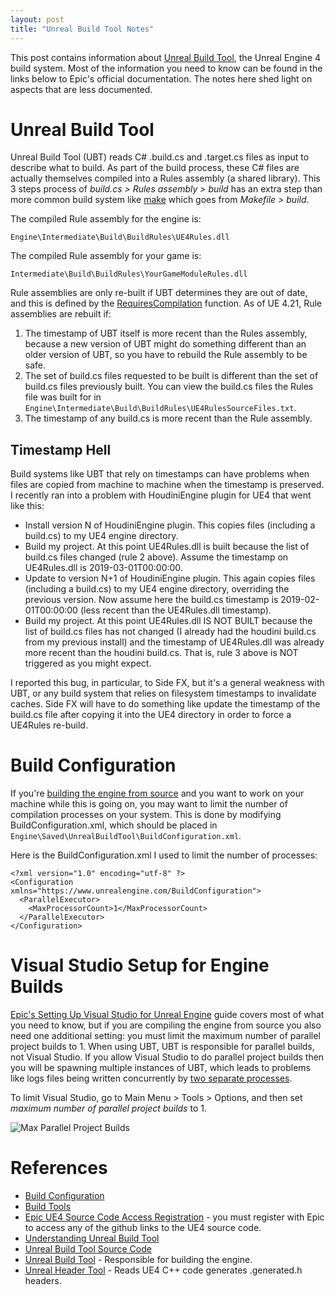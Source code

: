 ```yaml
---
layout: post
title: "Unreal Build Tool Notes"
---
```

This post contains information about [Unreal Build Tool](https://docs.unrealengine.com/en-US/Programming/BuildTools/UnrealBuildTool), the Unreal Engine 4 build system. Most of the information you need to know
can be found in the links below to Epic's official documentation. The notes here shed light on aspects that are
less documented.


# Unreal Build Tool
Unreal Build Tool (UBT) reads C# .build.cs and .target.cs files as input to describe what to build. As part of the build process, these C# files are actually themselves compiled into a Rules assembly (a shared library). This 3 steps process of *build.cs > Rules assembly > build* has an extra step than more common build system like [make](https://www.gnu.org/software/make/) which goes from *Makefile > build*.

The compiled Rule assembly for the engine is:

    Engine\Intermediate\Build\BuildRules\UE4Rules.dll

The compiled Rule assembly for your game is:

    Intermediate\Build\BuildRules\YourGameModuleRules.dll

Rule assemblies are only re-built if UBT determines they are out of date, and this is defined by the [RequiresCompilation](https://github.com/EpicGames/UnrealEngine/blob/4.21/Engine/Source/Programs/UnrealBuildTool/System/DynamicCompilation.cs#L35) function. As of UE 4.21, Rule assemblies are rebuilt if:

1. The timestamp of UBT itself is more recent than the Rules assembly, because a new version of UBT might do something different than an older version of UBT, so you have to rebuild the Rule assembly to be safe.
2. The set of build.cs files requested to be built is different than the set of build.cs files previously built. You can view the build.cs files the Rules file was built for in `Engine\Intermediate\Build\BuildRules\UE4RulesSourceFiles.txt`.
3. The timestamp of any build.cs is more recent than the Rule assembly.

## Timestamp Hell

Build systems like UBT that rely on timestamps can have problems when files are copied from machine to machine when the timestamp is preserved. I recently ran into a problem with HoudiniEngine plugin for UE4 that went like this:

- Install version N of HoudiniEngine plugin. This copies files (including a build.cs) to my UE4 engine directory.
- Build my project. At this point UE4Rules.dll is built because the list of build.cs files changed (rule 2 above). Assume the timestamp on UE4Rules.dll is 2019-03-01T00:00:00.
- Update to version N+1 of HoudiniEngine plugin. This again copies files (including a build.cs) to my UE4 engine directory, overriding the previous version. Now assume here the build.cs timestamp is 2019-02-01T00:00:00 (less recent than the UE4Rules.dll timestamp).
- Build my project. At this point UE4Rules.dll IS NOT BUILT because the list of build.cs files has not changed (I already had the houdini build.cs from my previous install) and the timestamp of UE4Rules.dll was already more recent than the houdini build.cs. That is, rule 3 above is NOT triggered as you might expect.

I reported this bug, in particular, to Side FX, but it's a general weakness with UBT, or any build system that relies on filesystem timestamps to invalidate caches. Side FX will have to do something like update the timestamp of the build.cs file after copying it into the UE4 directory in order to force a UE4Rules re-build.

# Build Configuration

If you're [building the engine from source](https://github.com/EpicGames/UnrealEngine) and you want to work on your machine while this is going on, you may want to limit the number of compilation processes on your system. This is done by modifying BuildConfiguration.xml, which should be placed in `Engine\Saved\UnrealBuildTool\BuildConfiguration.xml`.

Here is the BuildConfiguration.xml I used to limit the number of processes:

    <?xml version="1.0" encoding="utf-8" ?>
    <Configuration xmlns="https://www.unrealengine.com/BuildConfiguration">
      <ParallelExecutor>
        <MaxProcessorCount>1</MaxProcessorCount>
      </ParallelExecutor>
    </Configuration>

# Visual Studio Setup for Engine Builds

[Epic's Setting Up Visual Studio for Unreal Engine](https://docs.unrealengine.com/en-us/Programming/Development/VisualStudioSetup) guide covers most of what you need to know, but if you are compiling the engine from source you also need one additional setting: you must limit the maximum number of parallel project builds to 1. When using UBT,
UBT is responsible for parallel builds, not Visual Studio. If you allow Visual Studio to do parallel project builds
then you will be spawning multiple instances of UBT, which leads to problems like logs files being written concurrently by [two separate processes](https://forums.unrealengine.com/development-discussion/engine-source-github/1579567-unrealbuildtool-unable-to-open-log-file-for-writing-because-it-is-being-used-by-another-process). 

To limit Visual Studio, go to Main Menu > Tools > Options, and then set *maximum number of parallel project builds* to 1.

![Max Parallel Project Builds](/assets/posts/ue4-build-system/max-parallel-project-builds.png)


# References
- [Build Configuration](https://docs.unrealengine.com/en-us/Programming/BuildTools/UnrealBuildTool/BuildConfiguration)
- [Build Tools](https://docs.unrealengine.com/en-us/Programming/BuildTools)
- [Epic UE4 Source Code Access Registration](https://www.unrealengine.com/en-US/ue4-on-github) - you must register with Epic to access any of the github links to the UE4 source code.
- [Understanding Unreal Build Tool](https://ericlemes.com/2018/11/23/understanding-unreal-build-tool/)
- [Unreal Build Tool Source Code](https://github.com/EpicGames/UnrealEngine/tree/master/Engine/Source/Programs/UnrealBuildTool)
- [Unreal Build Tool](https://docs.unrealengine.com/en-US/Programming/BuildTools/UnrealBuildTool) - Responsible for building the engine.
- [Unreal Header Tool](https://docs.unrealengine.com/en-US/Programming/BuildTools/UnrealHeaderTool) - Reads UE4 C++ code generates .generated.h headers.
